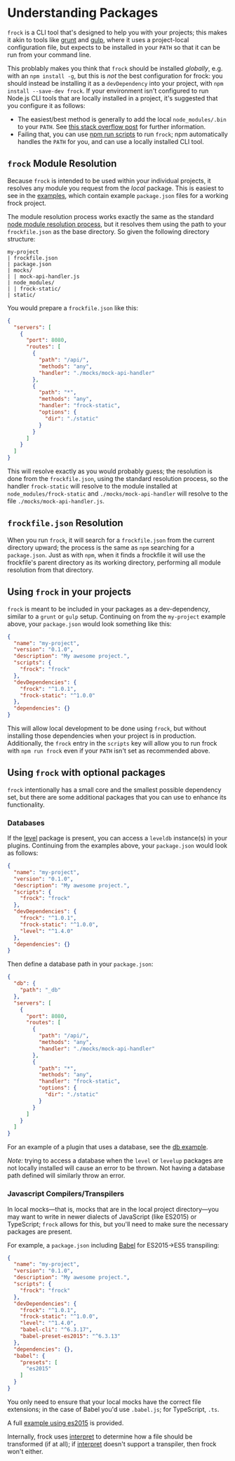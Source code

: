 # Understanding Packages

`frock` is a CLI tool that's designed to help you with your projects; this makes
it akin to tools like [grunt][] and [gulp][], where it uses a project-local
configuration file, but expects to be installed in your `PATH` so that it can
be run from your command line.

This problably makes you think that `frock` should be installed *globally*, e.g.
with an `npm install -g`, but this is *not* the best configuration for frock:
you should instead be installing it as a `devDependency` into your project, with
`npm install --save-dev frock`. If your environment isn't configured to run
Node.js CLI tools that are locally installed in a project, it's suggested that
you configure it as follows:

- The easiest/best method is generally to add the local `node_modules/.bin` to
  your `PATH`. See [this stack overflow post][so] for further information.
- Failing that, you can use [npm run scripts][run-scripts] to run `frock`; npm
  automatically handles the `PATH` for you, and can use a locally installed CLI
  tool.
  
## `frock` Module Resolution

Because `frock` is intended to be used within your individual projects, it
resolves any module you request from the _local_ package. This is easiest to
see in the [examples](./examples), which contain example `package.json` files
for a working frock project.

The module resolution process works exactly the same as the standard
[node module resolution process][node-modules], but it resolves them using the
path to your `frockfile.json` as the base directory. So given the following
directory structure:

```
my-project
| frockfile.json
| package.json
| mocks/
| | mock-api-handler.js
| node_modules/
| | frock-static/
| static/
```

You would prepare a `frockfile.json` like this:

```json
{
  "servers": [
    {
      "port": 8080,
      "routes": [
        {
          "path": "/api/",
          "methods": "any",
          "handler": "./mocks/mock-api-handler"
        },
        {
          "path": "*",
          "methods": "any",
          "handler": "frock-static",
          "options": {
            "dir": "./static"
          }
        }
      ]
    }
  ]
}
```

This will resolve exactly as you would probably guess; the resolution is done
from the `frockfile.json`, using the standard resolution process, so the handler
`frock-static` will resolve to the module installed at
`node_modules/frock-static` and `./mocks/mock-api-handler` will resolve to the
file `./mocks/mock-api-handler.js`.

## `frockfile.json` Resolution

When you run `frock`, it will search for a `frockfile.json` from the current
directory upward; the process is the same as `npm` searching for a
`package.json`. Just as with `npm`, when it finds a frockfile it will use the
frockfile's parent directory as its working directory, performing all module
resolution from that directory.

## Using `frock` in your projects

`frock` is meant to be included in your packages as a dev-dependency, similar
to a `grunt` or `gulp` setup. Continuing on from the `my-project` example above,
your `package.json` would look something like this:

```json
{
  "name": "my-project",
  "version": "0.1.0",
  "description": "My awesome project.",
  "scripts": {
    "frock": "frock"
  },
  "devDependencies": {
    "frock": "^1.0.1",
    "frock-static": "^1.0.0"
  },
  "dependencies": {}
}
```

This will allow local development to be done using `frock`, but without
installing those dependencies when your project is in production. Additionally,
the `frock` entry in the `scripts` key will allow you to run frock with
`npm run frock` even if your `PATH` isn't set as recommended above.

## Using `frock` with optional packages

`frock` intentionally has a small core and the smallest possible dependency set,
but there are some additional packages that you can use to enhance its
functionality.

### Databases

If the [level][] package is present, you can access a `leveldb` instance(s) in
your plugins. Continuing from the examples above, your `package.json` would look
as follows:

```json
{
  "name": "my-project",
  "version": "0.1.0",
  "description": "My awesome project.",
  "scripts": {
    "frock": "frock"
  },
  "devDependencies": {
    "frock": "^1.0.1",
    "frock-static": "^1.0.0",
    "level": "^1.4.0"
  },
  "dependencies": {}
}
```

Then define a database path in your `package.json`:

```json
{
  "db": {
    "path": "_db"
  },
  "servers": [
    {
      "port": 8080,
      "routes": [
        {
          "path": "/api/",
          "methods": "any",
          "handler": "./mocks/mock-api-handler"
        },
        {
          "path": "*",
          "methods": "any",
          "handler": "frock-static",
          "options": {
            "dir": "./static"
          }
        }
      ]
    }
  ]
}
```

For an example of a plugin that uses a database, see the [db example][].

*Note:* trying to access a database when the `level` or `levelup` packages are
not locally installed will cause an error to be thrown. Not having a database
path defined will similarly throw an error.

### Javascript Compilers/Transpilers

In local mocks—that is, mocks that are in the local project directory—you may
want to write in newer dialects of JavaScript (like ES2015) or TypeScript;
`frock` allows for this, but you'll need to make sure the necessary packages are
present.

For example, a `package.json` including [Babel][babel] for ES2015->ES5
transpiling:

```json
{
  "name": "my-project",
  "version": "0.1.0",
  "description": "My awesome project.",
  "scripts": {
    "frock": "frock"
  },
  "devDependencies": {
    "frock": "^1.0.1",
    "frock-static": "^1.0.0",
    "level": "^1.4.0",
    "babel-cli": "^6.3.17",
    "babel-preset-es2015": "^6.3.13"
  },
  "dependencies": {},
  "babel": {
    "presets": [
      "es2015"
    ]
  }
}
```

You only need to ensure that your local mocks have the correct file extensions;
in the case of Babel you'd use `.babel.js`; for TypeScript, `.ts`.

A full [example using es2015][es2015 example] is provided.

Internally, frock uses [interpret][] to determine how a file should be
transformed (if at all); if [interpret][] doesn't support a transpiler, then
frock won't either.
  
[so]: http://stackoverflow.com/questions/9679932/how-to-use-package-installed-locally-in-node-modules
[run-scripts]: https://docs.npmjs.com/cli/run-script
[node-modules]: https://nodejs.org/api/modules.html
[grunt]: http://www.npmjs.com/packages/grunt
[gulp]: http://www.npmjs.com/packages/gulp
[level]: http://www.npmjs.com/packages/level
[db example]: ./examples/db
[es2015 example]: ./examples/es2015
[babel]: http://babeljs.io
[interpret]: http://npm.im/interpret
